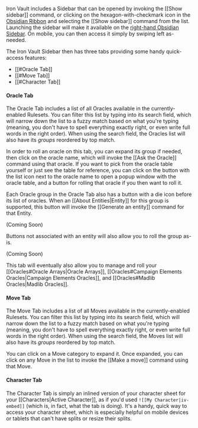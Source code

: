Iron Vault includes a Sidebar that can be opened by invoking the [[Show sidebar]] command, or clicking on the hexagon-with-checkmark icon in the [Obsidian Ribbon](https://help.obsidian.md/User+interface/Ribbon) and selecting the [[Show sidebar]] command from the list. Launching the sidebar will make it available on the [right-hand Obsidian Sidebar](https://help.obsidian.md/User+interface/Sidebar). On mobile, you can then access it simply by swiping left as-needed.

The Iron Vault Sidebar then has three tabs providing some handy quick-access features:

* [[#Oracle Tab]]
* [[#Move Tab]]
* [[#Character Tab]]

#### Oracle Tab

The Oracle Tab includes a list of all Oracles available in the currently-enabled Rulesets. You can filter this list by typing into its search field, which will narrow down the list to a fuzzy match based on what you're typing (meaning, you don't have to spell everything exactly right, or even write full words in the right order). When using the search field, the Oracles list will also have its _groups_ reordered by top match.

In order to roll an oracle on this tab, you can expand its group if needed, then click on the oracle name, which will invoke the [[Ask the Oracle]] command using that oracle. If you want to pick from the oracle table yourself or just see the table for reference, you can click on the button with the list icon next to the oracle name to open a popup window with the oracle table, and a button for rolling that oracle if you then want to roll it.

Each Oracle group in the Oracle Tab also has a button with a die icon before its list of oracles. When an [[About Entities|Entity]] for this group is supported, this button will invoke the [[Generate an entity]] command for that Entity.

(Coming Soon)

Buttons not associated with an entity will also allow you to roll the group as-is.

(Coming Soon)

This tab will eventually also allow you to manage and roll your [[Oracles#Oracle Arrays|Oracle Arrays]], [[Oracles#Campaign Elements Oracles|Campaign Elements Oracles]], and [[Oracles#Madlib Oracles|Madlib Oracles]].
#### Move Tab

The Move Tab includes a list of all Moves available in the currently-enabled Rulesets. You can filter this list by typing into its search field, which will narrow down the list to a fuzzy match based on what you're typing (meaning, you don't have to spell everything exactly right, or even write full words in the right order). When using the search field, the Moves list will also have its _groups_ reordered by top match.

You can click on a Move category to expand it. Once expanded, you can click on any Move in the list to invoke the [[Make a move]] command using that Move.
#### Character Tab

The Character Tab is simply an inlined version of your character sheet for your [[Characters|Active Character]], as if you'd used `![[My Character|iv-embed]]` (which is, in fact, what the tab is doing). It's a handy, quick way to access your character sheet, which is especially helpful on mobile devices or tablets that can't have splits or resize their splits.